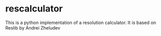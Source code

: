 rescalculator
=============

This is a python implementation of a resolution calculator.  It is based on Reslib by Andrei Zheludev
